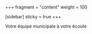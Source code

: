 +++
fragment = "content"
weight = 100

[sidebar]
  sticky = true
+++

Votre équipe municipale à votre écoute
